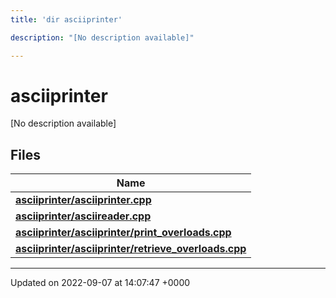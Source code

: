 ```yaml
---
title: 'dir asciiprinter'

description: "[No description available]"

---
```


# asciiprinter

[No description available]

## Files

| Name           |
| -------------- |
| **[asciiprinter/asciiprinter.cpp](/documentation/code/files/asciiprinter_8cpp/#file-asciiprintercpp)**  |
| **[asciiprinter/asciireader.cpp](/documentation/code/files/asciireader_8cpp/#file-asciireadercpp)**  |
| **[asciiprinter/asciiprinter/print_overloads.cpp](/documentation/code/files/asciiprinter_2print__overloads_8cpp/#file-asciiprinterprint-overloadscpp)**  |
| **[asciiprinter/asciiprinter/retrieve_overloads.cpp](/documentation/code/files/asciiprinter_2retrieve__overloads_8cpp/#file-asciiprinterretrieve-overloadscpp)**  |






-------------------------------

Updated on 2022-09-07 at 14:07:47 +0000

